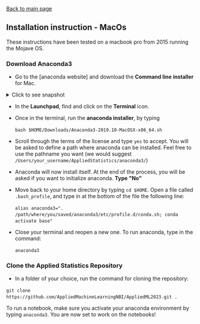 
[Back to main page](../README.md)



## Installation instruction - MacOs

These instructions have been tested on a macbook pro from 2015 running the Mojave OS. 


### Download Anaconda3

* Go to the [anaconda website] and download the __Command line installer__ for Mac.


<details><summary>Click to see snapshot</summary>
<img src="../images/anaconda_install_mac_1.png"/>
</details>


* In the __Launchpad__, find and click on the __Terminal__ icon.


* Once in the terminal, run the __anaconda installer__, by typing

  `bash $HOME/Downloads/Anaconda3-2019.10-MacOSX-x86_64.sh`


* Scroll through the terms of the license and type `yes` to accept. You will be asked to define a path where anaconda can be installed. Feel free to use the pathname you want (we would suggest `/Users/your_username/AppliedStatistics/anaconda3/`)


* Anaconda will now install itself. At the end of the process, you will be asked if you want to initialize anaconda. __Type "No"__


* Move back to your home directory by typing `cd $HOME`. Open a file called `.bash_profile`, and type in at the bottom of the file the following line:

  `alias anaconda3=". /path/where/you/saved/anaconda3/etc/profile.d/conda.sh; conda activate base"`


* Close your terminal and reopen a new one. To run anaconda, type in the command:

  `anaconda3`


### Clone the Applied Statistics Repository

*  In a folder of your choice, run the command for cloning the repository:

  `git clone https://github.com/AppliedMachineLearningNBI/AppliedML2023.git .`

To run a notebook, make sure you activate your anaconda environment by typing `anaconda3`. You are now set to work on the notebooks!
